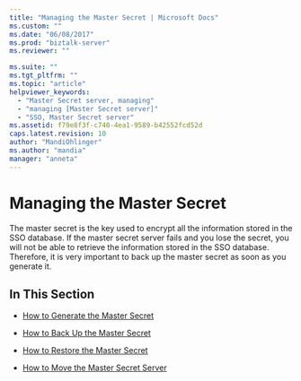 ```yaml
---
title: "Managing the Master Secret | Microsoft Docs"
ms.custom: ""
ms.date: "06/08/2017"
ms.prod: "biztalk-server"
ms.reviewer: ""

ms.suite: ""
ms.tgt_pltfrm: ""
ms.topic: "article"
helpviewer_keywords: 
  - "Master Secret server, managing"
  - "managing [Master Secret server]"
  - "SSO, Master Secret server"
ms.assetid: f79e8f3f-c740-4ea1-9589-b42552fcd52d
caps.latest.revision: 10
author: "MandiOhlinger"
ms.author: "mandia"
manager: "anneta"
---
```

# Managing the Master Secret
The master secret is the key used to encrypt all the information stored in the SSO database. If the master secret server fails and you lose the secret, you will not be able to retrieve the information stored in the SSO database. Therefore, it is very important to back up the master secret as soon as you generate it.  
  
## In This Section  
  
-   [How to Generate the Master Secret](../core/how-to-generate-the-master-secret.md)  
  
-   [How to Back Up the Master Secret](../core/how-to-back-up-the-master-secret.md)  
  
-   [How to Restore the Master Secret](../core/how-to-restore-the-master-secret.md)  
  
-   [How to Move the Master Secret Server](../core/how-to-move-the-master-secret-server.md)
